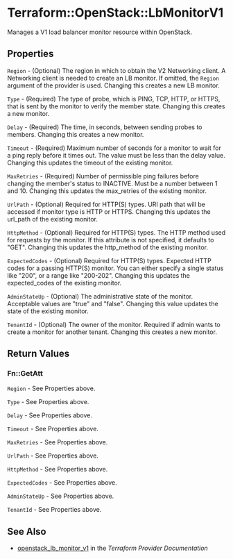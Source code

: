 # Terraform::OpenStack::LbMonitorV1

Manages a V1 load balancer monitor resource within OpenStack.

## Properties

`Region` - (Optional) The region in which to obtain the V2 Networking client.
A Networking client is needed to create an LB monitor. If omitted, the
`Region` argument of the provider is used. Changing this creates a new
LB monitor.

`Type` - (Required) The type of probe, which is PING, TCP, HTTP, or HTTPS,
that is sent by the monitor to verify the member state. Changing this
creates a new monitor.

`Delay` - (Required) The time, in seconds, between sending probes to members.
Changing this creates a new monitor.

`Timeout` - (Required) Maximum number of seconds for a monitor to wait for a
ping reply before it times out. The value must be less than the delay value.
Changing this updates the timeout of the existing monitor.

`MaxRetries` - (Required) Number of permissible ping failures before changing
the member's status to INACTIVE. Must be a number between 1 and 10. Changing
this updates the max_retries of the existing monitor.

`UrlPath` - (Optional) Required for HTTP(S) types. URI path that will be
accessed if monitor type is HTTP or HTTPS. Changing this updates the
url_path of the existing monitor.

`HttpMethod` - (Optional) Required for HTTP(S) types. The HTTP method used
for requests by the monitor. If this attribute is not specified, it defaults
to "GET". Changing this updates the http_method of the existing monitor.

`ExpectedCodes` - (Optional) Required for HTTP(S) types. Expected HTTP codes
for a passing HTTP(S) monitor. You can either specify a single status like
"200", or a range like "200-202". Changing this updates the expected_codes
of the existing monitor.

`AdminStateUp` - (Optional) The administrative state of the monitor.
Acceptable values are "true" and "false". Changing this value updates the
state of the existing monitor.

`TenantId` - (Optional) The owner of the monitor. Required if admin wants to
create a monitor for another tenant. Changing this creates a new monitor.


## Return Values

### Fn::GetAtt

`Region` - See Properties above.

`Type` - See Properties above.

`Delay` - See Properties above.

`Timeout` - See Properties above.

`MaxRetries` - See Properties above.

`UrlPath` - See Properties above.

`HttpMethod` - See Properties above.

`ExpectedCodes` - See Properties above.

`AdminStateUp` - See Properties above.

`TenantId` - See Properties above.

## See Also

* [openstack_lb_monitor_v1](https://www.terraform.io/docs/providers/openstack/r/lb_monitor_v1.html) in the _Terraform Provider Documentation_